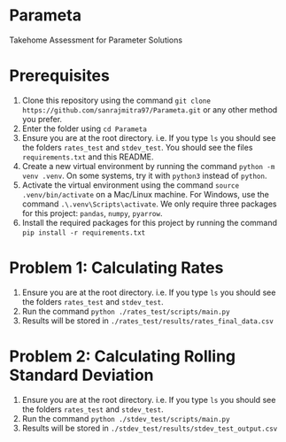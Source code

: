 # Parameta
Takehome Assessment for Parameter Solutions

# Prerequisites
1. Clone this repository using the command `git clone https://github.com/sanrajmitra97/Parameta.git` or any other method you prefer.
2. Enter the folder using `cd Parameta`
3. Ensure you are at the root directory. i.e. If you type `ls` you should see the folders `rates_test` and `stdev_test`. You should see the files `requirements.txt` and this README.
4. Create a new virtual environment by running the command `python -m venv .venv`. On some systems, try it with `python3` instead of `python`.
5. Activate the virtual environment using the command `source .venv/bin/activate` on a Mac/Linux machine. For Windows, use the command `.\.venv\Scripts\activate`. We only require three
packages for this project: `pandas`, `numpy`, `pyarrow`.
6. Install the required packages for this project by running the command `pip install -r requirements.txt`

# Problem 1: Calculating Rates
1. Ensure you are at the root directory. i.e. If you type `ls` you should see the folders `rates_test` and `stdev_test`.
2. Run the command `python ./rates_test/scripts/main.py`
3. Results will be stored in `./rates_test/results/rates_final_data.csv`

# Problem 2: Calculating Rolling Standard Deviation
1. Ensure you are at the root directory. i.e. If you type `ls` you should see the folders `rates_test` and `stdev_test`.
2. Run the command `python ./stdev_test/scripts/main.py`
3. Results will be stored in `./stdev_test/results/stdev_test_output.csv`